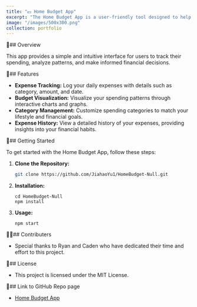 ```yaml
---
title: "💵 Home Budget App"
excerpt: "The Home Budget App is a user-friendly tool designed to help individuals manage and visualize their daily expenses."
image: "/images/500x300.png"
collection: portfolio
---
```


🔎## Overview

This app provides a simple and intuitive interface for users to track their spending, analyze patterns, and make informed financial decisions.

🔬## Features 

- **Expense Tracking:** Log your daily expenses with details such as category, amount, and date.
- **Budget Visualization:** Visualize your spending patterns through interactive charts and graphs.
- **Category Management:** Customize spending categories to match your lifestyle and financial goals.
- **Expense History:** View a detailed history of your expenses, providing insights into your financial habits.

🔧## Getting Started

To get started with the Home Budget App, follow these steps:

1. **Clone the Repository:**
   ```bash
   git clone https://github.com/JiahaoYu1/HomeBudget-Null.git
   ```
2. **Installation:**
   ```
   cd HomeBudget-Null
   npm install
   ```
3. **Usage:**
   ```
   npm start
   ```
🧑‍💻## Contributers
  - Special thanks to Ryan and Caden who have dedicated their time and effort to this project.

🪪## License
  - This project is licensed under the MIT License.

📑## Link to GitHub Repo page
   - [Home Budget App](https://github.com/JiahaoYu1/HomeBudget-Null)

